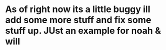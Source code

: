 # As of right now its a little buggy ill add some more stuff and fix some stuff up. JUst an example for noah & will
